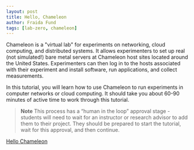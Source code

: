 ```yaml
---
layout: post
title: Hello, Chameleon
author: Fraida Fund
tags: [lab-zero, chameleon]
---
```


Chameleon is a "virtual lab" for experiments on networking, cloud computing, and distributed systems. It allows experimenters to set up real (not simulated!) bare metal servers at Chameleon host sites located around the United States. Experimenters can then log in to the hosts associated with their experiment and install software, run applications, and collect measurements.

In this tutorial, you will learn how to use Chameleon to run experiments in computer networks or cloud computing. It should take you about 60-90 minutes of active time to work through this tutorial.

> **Note**
> This process has a “human in the loop” approval stage - students will need to wait for an instructor or research advisor to add them to their project. They should be prepared to start the tutorial, wait for this approval, and then continue.

[Hello Chameleon](https://teaching-on-testbeds.github.io/hello-chameleon/)

